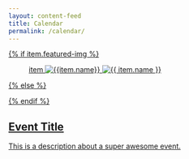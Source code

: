 ```yaml
---
layout: content-feed
title: Calendar
permalink: /calendar/
---
```


<div class="post-card">
  <a href="{{ item.url | relative_url }}">
    {% if item.featured-img %}
      <figure class="post-card__thumb">item
        <img
          src="{{ site.url }}{{ site.baseurl }}/assets/img/posts/{{item.featured-img}}_placehold.jpg",
          data-srcset="{{ site.url }}{{ site.baseurl }}/assets/img/posts/{{item.featured-img}}_thumb.jpg, {{ site.url }}{{ site.baseurl }}/assets/img/posts/{{item.featured-img}}_thumb@2x.jpg 2x"
          class="lazyload blur"
          alt="{{item.name}}"
        />
        <noscript><img src="{{ site.url }}{{ site.baseurl }}/assets/img/posts/{{item.featured-img}}_thumb.jpg" alt="{{ item.name }}"></noscript>
      </figure>
    {% else %}
      <figure class="post-card__thumb">
        <div class="dark-bg"></div>
      </figure>
    {% endif %}
  </a>
  <a class="post-card__inner" href="{{ site.url }}{{ item.link}}">
    <div class="post-card__header">
      <h2>Event Title</h2>
    </div>
    <p>This is a description about a super awesome event.</p>
  </a>
</div>
